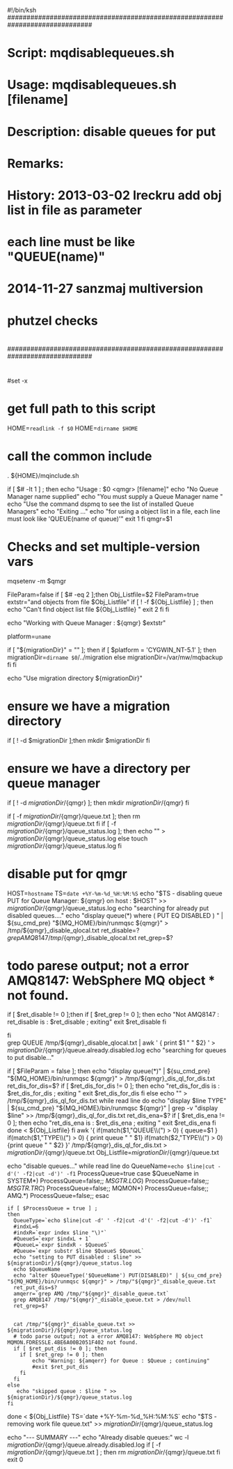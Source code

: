 #!/bin/ksh
##############################################################################
#
# Script:         mqdisablequeues.sh
#
# Usage:          mqdisablequeues.sh <qmgr> [filename]
#
# Description:    disable queues for put
#                     
#
# Remarks:         
#                  
#                  
#                  
#                  
#
# History:         2013-03-02   lreckru     add obj list in file as parameter
#                                           each line must be like "QUEUE(name)"
#                  2014-11-27   sanzmaj     multiversion
#                               phutzel     checks
#                                           
#
##############################################################################
#
#set -x
#

# get full path to this script
HOME=`readlink -f $0`
HOME=`dirname $HOME`

# call the common include
. ${HOME}/mqinclude.sh


if [ $# -lt 1 ] ; then
  echo "Usage : $0 <qmgr> [filename]"
  echo "No Queue Manager name supplied"
  echo "You must supply a Queue Manager name "
  echo "Use the command dspmq to see the list of installed Queue Managers"
  echo "Exiting ..."
  echo "for using a object list in a file, each line must look like  'QUEUE(name of queue)'"
  exit 1
fi
qmgr=$1

# Checks and set multiple-version vars
mqsetenv -m $qmgr

FileParam=false
if [ $# -eq 2 ];then
    Obj_Listfile=$2
    FileParam=true
    extstr="and objects from file $Obj_Listfile"
  if [ ! -f ${Obj_Listfile} ] ; then
      echo "Can't find object list file ${Obj_Listfile} "
      exit 2
  fi
fi

echo "Working with Queue Manager : ${qmgr}  $extstr"

platform=`uname`

if [ "${migrationDir}" = "" ]; then
	if [ $platform = 'CYGWIN_NT-5.1' ]; then
	  migrationDir=`dirname $0`/../migration
	else
	  migrationDir=/var/mw/mqbackup
	fi
fi

echo "Use migration directory ${migrationDir}"

# ensure we have a migration directory
if [ ! -d $migrationDir ];then
	mkdir $migrationDir
fi

# ensure we have a directory per queue manager
if [ ! -d ${migrationDir}/${qmgr} ]; then
	mkdir ${migrationDir}/${qmgr}
fi

if [ -f ${migrationDir}/${qmgr}/queue.txt ]; then 
  rm ${migrationDir}/${qmgr}/queue.txt 
fi 
if [ -f ${migrationDir}/${qmgr}/queue_status.log ];
then
  echo "" > ${migrationDir}/${qmgr}/queue_status.log
else
  touch ${migrationDir}/${qmgr}/queue_status.log
fi
# disable put for qmgr
HOST=`hostname`
TS=`date +%Y-%m-%d_%H:%M:%S`
echo "$TS - disabling queue PUT for Queue Manager: ${qmgr} on host : $HOST" >> ${migrationDir}/${qmgr}/queue_status.log
echo "searching for already put disabled queues...."
echo "display queue(*) where ( PUT EQ DISABLED ) " | ${su_cmd_pre} "${MQ_HOME}/bin/runmqsc ${qmgr}"  > /tmp/${qmgr}_disable_qlocal.txt
ret_disable=$?
grep AMQ8147 /tmp/${qmgr}_disable_qlocal.txt
ret_grep=$? 
# todo parese output; not a error AMQ8147: WebSphere MQ object * not found. 
if [ $ret_disable != 0 ];then
  if [ $ret_grep != 0 ]; then 
            echo "Not AMQ8147 : ret_disable is : $ret_disable ; exiting"
            exit $ret_disable
  fi
      
fi	
grep QUEUE  /tmp/${qmgr}_disable_qlocal.txt | awk ' { print $1 " " $2} ' > ${migrationDir}/${qmgr}/queue.already.disabled.log
echo "searching for queues to put disable..."


if [ $FileParam = false ];
then
	echo "display queue(*)" | ${su_cmd_pre} "${MQ_HOME}/bin/runmqsc ${qmgr}"  > /tmp/${qmgr}_dis_ql_for_dis.txt
	ret_dis_for_dis=$?
	if [ $ret_dis_for_dis != 0 ]; then
		echo "ret_dis_for_dis is : $ret_dis_for_dis ; exiting "
		exit $ret_dis_for_dis
	fi	
else
   echo "" > /tmp/${qmgr}_dis_ql_for_dis.txt
   while read line
   do
	  	echo "display $line TYPE" | ${su_cmd_pre} "${MQ_HOME}/bin/runmqsc ${qmgr}" | grep -v "display $line" >> /tmp/${qmgr}_dis_ql_for_dis.txt
		ret_dis_ena=$?
		if [ $ret_dis_ena != 0 ]; then
			echo "ret_dis_ena is : $ret_dis_ena ; exiting "
			exit $ret_dis_ena
		fi	   
   done < ${Obj_Listfile}
fi
    awk '{ if(match($1,"QUEUE\\(") > 0) { queue=$1 } if(match($1,"TYPE\\(") > 0) { print queue " " $1} if(match($2,"TYPE\\(") > 0) {print queue " " $2} }' /tmp/${qmgr}_dis_ql_for_dis.txt > ${migrationDir}/${qmgr}/queue.txt
    Obj_Listfile=${migrationDir}/${qmgr}/queue.txt


echo "disable queues..."
while read line
  do
    QueueName=`echo $line|cut -d'(' -f2|cut -d')' -f1`
    ProcessQueue=true
    case $QueueName in
    	SYSTEM*) ProcessQueue=false;;
    	*MSGTR.LOG*) ProcessQueue=false;;
    	*MSGTR.TRC*) ProcessQueue=false;;
    	MQMON*) ProcessQueue=false;;
    	AMQ.*) ProcessQueue=false;;
    esac
    	
    if [ $ProcessQueue = true ] ;
    then 
      QueueType=`echo $line|cut -d' ' -f2|cut -d'(' -f2|cut -d')' -f1`      
      #indxL=6
      #indxR=`expr index $line "\)"`
      #QueueS=`expr $indxL + 1`
      #QueueL=`expr $indxR - $QueueS`
      #Queue=`expr substr $line $QueueS $QueueL`
      echo "setting to PUT disabled : $line" >> ${migrationDir}/${qmgr}/queue_status.log
      echo $QueueName
      echo "alter $QueueType('$QueueName') PUT(DISABLED)" | ${su_cmd_pre} "${MQ_HOME}/bin/runmqsc ${qmgr}" > /tmp/"${qmgr}"_disable_queue.txt 
      ret_put_dis=$?
      amqerr=`grep AMQ /tmp/"${qmgr}"_disable_queue.txt`
      grep AMQ8147 /tmp/"${qmgr}"_disable_queue.txt > /dev/null
      ret_grep=$?
      
      
      cat /tmp/"${qmgr}"_disable_queue.txt >> ${migrationDir}/${qmgr}/queue_status.log 
      # todo parse output; not a error AMQ8147: WebSphere MQ object MQMON.FDRESSLE.4BE6A00B2051F402 not found.
      if [ $ret_put_dis != 0 ]; then
      	if [ $ret_grep != 0 ]; then 
      		echo "Warning: ${amqerr} for Queue : $Queue ; continuing"
            #exit $ret_put_dis
      	fi
      fi	
    else
       echo "skipped queue : $line " >> ${migrationDir}/${qmgr}/queue_status.log
    fi
  done < ${Obj_Listfile}
TS=`date +%Y-%m-%d_%H:%M:%S`
echo "$TS - removing work file queue.txt" >> ${migrationDir}/${qmgr}/queue_status.log

echo "--- SUMMARY ---"
echo "Already disable queues:"
wc -l ${migrationDir}/${qmgr}/queue.already.disabled.log
if [ -f ${migrationDir}/${qmgr}/queue.txt ] ; then 
  rm ${migrationDir}/${qmgr}/queue.txt 
fi 
exit 0
